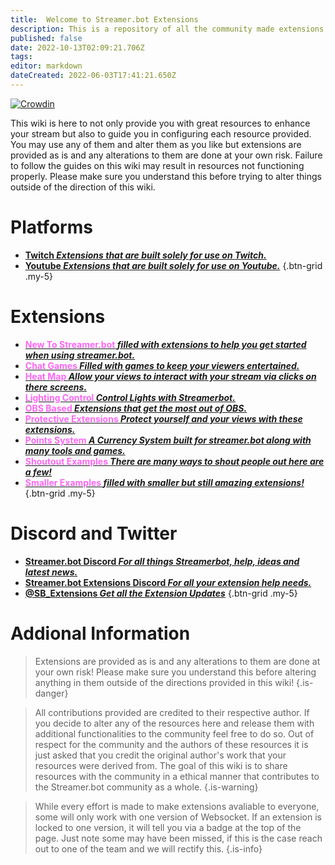 ```yaml
---
title:  Welcome to Streamer.bot Extensions
description: This is a repository of all the community made extensions for Streamer.bot. You may use any of these extensions to further enhance your stream.
published: false
date: 2022-10-13T02:09:21.706Z
tags: 
editor: markdown
dateCreated: 2022-06-03T17:41:21.650Z
---
```


[![Crowdin](https://badges.crowdin.net/streamer-bot-extensions-wiki/localized.svg)](https://translate.botextensions.dev/project/streamer-bot-extensions-wiki)


This wiki is here to not only provide you with great resources to enhance your stream but also to guide you in configuring each resource provided. You may use any of them and alter them as you like but extensions are provided as is and any alterations to them are done at your own risk. Failure to follow the guides on this wiki may result in resources not functioning properly. Please make sure you understand this before trying to alter things outside of the direction of this wiki.
# Platforms

- [<i class="mdi mdi-twitch text--twitch"></i> **Twitch *Extensions that are built solely for use on Twitch.***](/en/extensions/twitch)
- [<i class="mdi mdi-youtube text--youtube" ></i> **Youtube *Extensions that are built solely for use on Youtube.***](/en/extensions/youtube/youtube)
{.btn-grid .my-5}

# Extensions


- [ <i class="mdi mdi-new-box" style="color:#FF66F7"></i> **<span style="color:#FF66F7">New To Streamer.bot</span> *filled with extensions to help you get started when using streamer.bot.*** ](/en/extensions/new-to-sb)
- [<i class="mdi mdi-dice-6" style="color:#FF66F7"></i> **<span style="color:#FF66F7">Chat Games</span> *Filled with games to keep your viewers entertained.***](/en/extensions/chat-games)
- [<i class="mdi mdi-cursor-default-click" style="color:#FF66F7"></i> **<span style="color:#FF66F7">Heat Map</span> *Allow your views to interact with your stream via clicks on there screens.***](/en/extensions/heat-map/heat-map)
- [<i class="mdi mdi-lightbulb-on" style="color:#FF66F7"></i> **<span style="color:#FF66F7">Lighting Control</span> *Control Lights with Streamerbot.***](/en/extensions/lighting-control/lighting-control-links)
- [<i class="mdi mdi-antenna" style="color:#FF66F7"></i> **<span style="color:#FF66F7">OBS Based</span> *Extensions that get the most out of OBS.***](//en/extensions/obs-based-extensions)
- [<i class="mdi mdi-shield-half-full" style="color:#FF66F7"></i> **<span style="color:#FF66F7">Protective Extensions</span> *Protect yourself and your views with these extensions.***](/en/extensions/protective-extensions)
- [<i class="fas fa-coins" style="color:#FF66F7"></i> **<span style="color:#FF66F7">Points System</span> *A Currency System built for streamer.bot along with many tools and games.***](/en/extensions/points-system)
- [<i class="mdi mdi-bullhorn" style="color:#FF66F7"></i> **<span style="color:#FF66F7">Shoutout Examples</span> *There are many ways to shout people out here are a few!***](/en/extensions/shoutouts/shoutout-examples)
- [<i class="fas fa-heart" style="color:#FF66F7"></i> **<span style="color:#FF66F7">Smaller Examples</span> *filled with smaller but still amazing extensions!***](/en/extensions/smaller-extensions)
{.btn-grid .my-5}



 
# Discord and Twitter
- [<i class="mdi mdi-discord text--discord"></i>**Streamer.bot Discord *For all things Streamerbot, help, ideas and latest news.***](https://discord.gg/6jBaYeatnZ)
- [<i class="mdi mdi-discord text--discord"></i>**Streamer.bot Extensions Discord *For all your extension help needs.***](https://discord.gg/a9ttKtkUZ7)
- [<i class="mdi mdi-twitter" style="color:skyblue"></i> **@SB_Extensions *Get all the Extension Updates***](https://twitter.com/SB_Extensions)
{.btn-grid .my-5}

# Addional Information

>Extensions are provided as is and any alterations to them are done at your own risk!
Please make sure you understand this before altering anything in them outside of the directions provided in this wiki!
{.is-danger}

>All contributions provided are credited to their respective author.
If you decide to alter any of the resources here and release them with additional functionalities to the community feel free to do so.
Out of respect for the community and the authors of these resources it is just asked that you credit the original author's work that your resources were derived from.
The goal of this wiki is to share resources with the community in a ethical manner that contributes to the Streamer.bot community as a whole.
{.is-warning}

> While every effort is made to make extensions avaliable to everyone, some will only work with one version of Websocket. If an extension is locked to one version, it will tell you via a badge at the top of the page. Just note some may have been missed, if this is the case reach out to one of the team and we will rectify this. {.is-info}

